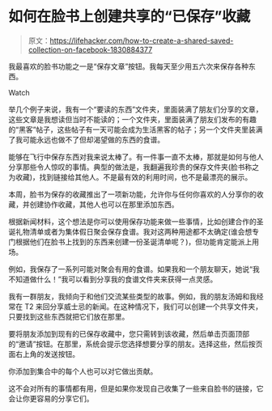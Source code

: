 # 如何在脸书上创建共享的“已保存”收藏

> 原文：<https://lifehacker.com/how-to-create-a-shared-saved-collection-on-facebook-1830884377>

我最喜欢的脸书功能之一是“保存文章”按钮。我每天至少用五六次来保存各种东西。

Watch

举几个例子来说，我有一个“要读的东西”文件夹，里面装满了朋友们分享的文章，这些文章是我想读但当时不能读的；一个文件夹，里面装满了朋友们发布的有趣的“黑客”帖子，这些帖子有一天可能会成为生活黑客的帖子；另一个文件夹里装满了我可能永远也做不了但却渴望做的东西的食谱。

能够在飞行中保存东西对我来说太棒了。有一件事一直不太棒，那就是如何与他人分享那些令人惊叹的事情。典型的做法是，我翻遍我珍贵的保存文件夹(脸书称之为收藏)，找到链接给其他人。不是最有效的利用时间，也不是最漂亮的展示。

本周，脸书为保存的收藏推出了一项新功能，允许你与任何你喜欢的人分享你的收藏，并创建协作收藏，其他人也可以在那里添加东西。

根据新闻材料，这个想法是你可以使用保存功能来做一些事情，比如创建合作的圣诞礼物清单或者为集体假日聚会保存食谱。我对这两种用途都不太确定(谁会想专门根据他们在脸书上找到的东西来创建一份圣诞清单呢？)，但功能肯定能派上用场。

例如，我保存了一系列可能对聚会有用的食谱。如果我和一个朋友聊天，她说“我不知道做什么！”我可以看到分享我的食谱文件夹来获得一点灵感。

我有一群朋友，我倾向于和他们交流某些类型的故事。例如，我的朋友汤姆和我经常在 T2 来回分享威士忌的新闻。在这种情况下，我们可以创建一个共享文件夹，只要找到这些东西就把它们放在那里。

要将朋友添加到现有的已保存收藏中，您只需转到该收藏，然后单击页面顶部的“邀请”按钮。在那里，系统会提示您选择想要分享的朋友。选择这些，然后按页面右上角的发送按钮。

你添加到集合中的每个人也可以对它做出贡献。

这不会对所有的事情都有用，但是如果你发现自己收集了一些来自脸书的链接，它会让你更容易的分享它们。